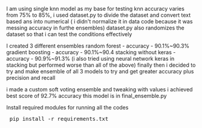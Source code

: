 I am using single knn model as my base for testing knn accuracy varies from 75% to 85%, i used dataset.py to divide the dataset and convert text based ans into numerical ( i didn't normalize it in data code because it was messing accuracy in furthe ensembles)
dataset.py also randomizes the dataset so that i can test the conditions effectively

I created 3 different ensembles 
random forest - accuracy - 90.1%~90.3% 
gradient boosting - accuracy - 90.1%~90.4
stacking without keras - accuracy - 90.9%~91.3%
(i also tried using neural network keras in stacking but performed worse than all of the above)
finally then i decided to try and make ensemble of all 3 models to try and get greater accuracy plus precision and recall

 i made a custom soft voting ensemble and tweaking with values i achieved best score of 92.7% accuracy
this model is in final_ensemble.py

Install required modules for running all the codes

<pre> pip install -r requirements.txt </pre> 

